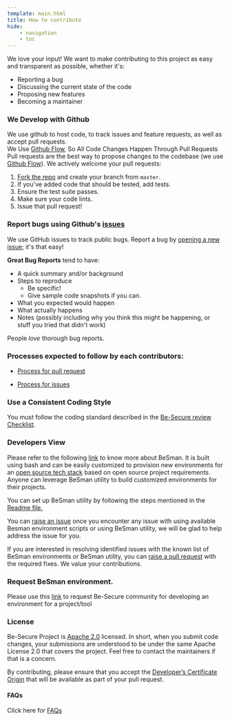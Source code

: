 ```yaml
---
template: main.html
title: How to contribute
hide: 
    - navigation
    - toc
---
```


We love your input! We want to make contributing to this project as easy and transparent as possible, whether it's:

- Reporting a bug
- Discussing the current state of the code
- Proposing new features
- Becoming a maintainer

### We Develop with Github
We use github to host code, to track issues and feature requests, as well as accept pull requests.  
We Use [Github Flow](https://guides.github.com/introduction/flow/index.html), So All Code Changes Happen Through Pull Requests
Pull requests are the best way to propose changes to the codebase (we use [Github Flow](https://guides.github.com/introduction/flow/index.html)). We actively welcome your pull requests:



1. [Fork the repo](https://docs.github.com/en/github/getting-started-with-github/fork-a-repo) and create your branch from `master`.
2. If you've added code that should be tested, add tests.
3. Ensure the test suite passes.
4. Make sure your code lints.
5. Issue that pull request!

### Report bugs using Github's [issues](https://github.com/Be-Secure/Be-Secure/issues)
We use GitHub issues to track public bugs. Report a bug by [opening a new issue](https://github.com/Be-Secure/Be-Secure/issues); it's that easy!


**Great Bug Reports** tend to have:

- A quick summary and/or background
- Steps to reproduce
  - Be specific!
  - Give sample code snapshots if you can. 
- What you expected would happen
- What actually happens
- Notes (possibly including why you think this might be happening, or stuff you tried that didn't work)

People *love* thorough bug reports. 


### Processes expected to follow by each contributors:

- [Process for pull request](./bes-raise_pull_request.md)

- [Process for issues](./bes-raise_issue.md)



### Use a Consistent Coding Style
You must follow the coding standard described in the [Be-Secure review Checklist](./bes-checklist.md).


### Developers View
                                                                                              

Please refer to the following [link](https://github.com/Be-Secure/BeSman) to know more about BeSman. It is built using bash and can be easily customized to provision new environments for an [open source tech stack](./bes-tech_stack.md) based on open source project requirements. Anyone can leverage BeSman utility to build customized environments for their projects.
&nbsp;

You can set up BeSman utility by following the steps mentioned in the [Readme file.](https://github.com/Be-Secure/BeSman/blob/master/README.md)
&nbsp;

You can [raise an issue](./bes-raise_issue.md) once you encounter any issue with using available Besman environment scripts or using BeSman utility, we will be glad to help address the issue for you.
&nbsp;

If you are interested in resolving identified issues with the known list of BeSman environments or BeSman utility, you can [raise a pull request](./bes-raise_pull_request.md) with the required fixes. We value your contributions.

### Request BeSman environment.

Please use this [link](https://github.com/Be-Secure/Be-Secure/issues/new?assignees=&labels=bes+env%2Ctriage&template=request_env.yml&title=bes+env%3A%3Cname+of+the+tool%2Fproject%3E) to request Be-Secure community for developing an environment for a project/tool

### License

Be-Secure Project is [Apache 2.0](https://en.wikipedia.org/wiki/Apache_License#:~:text=The%20Apache%20License%20is%20a,license%2C%20without%20concern%20for%20royalties) licensed. In short, when you submit code changes, your submissions are understood to be under the same Apache License 2.0 that covers the project. Feel free to contact the maintainers if that is a concern.

By contributing, please ensure that you accept the [Developer’s Certificate Origin](https://github.com/apps/dco) that will be available as part of your pull request.


#### FAQs

Click here for [FAQs](./bes-faq.md)

